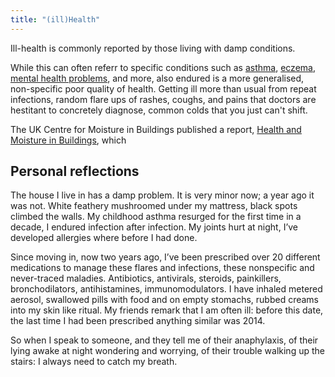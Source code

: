 ```yaml
---
title: "(ill)Health"
---
```


Ill-health is commonly reported by those living with damp conditions. 

While this can often referr to specific conditions such as [asthma](cause-effect-affect/Asthma), [eczema](cause-effect-affect/eczema), [mental health problems](cause-effect-affect/mental-health), and more, also endured is a more generalised, non-specific poor quality of health. 
Getting ill more than usual from repeat infections, random flare ups of rashes, coughs, and pains that doctors are hestitant to concretely diagnose, common colds that you just can't shift. 

The UK Centre for Moisture in Buildings published a report, [Health and Moisture in Buildings](cause-effect-affect/health-and-moisture), which 

## Personal reflections

The house I live in has a damp problem. It is very minor now; a year ago it was not. White feathery mushroomed under my mattress, black spots climbed the walls. My childhood asthma resurged for the first time in a decade, I endured infection after infection. My joints hurt at night, I’ve developed allergies where before I had done.

Since moving in, now two years ago, I’ve been prescribed over 20 different medications to manage these flares and infections, these nonspecific and never-traced maladies. Antibiotics, antivirals, steroids, painkillers, bronchodilators, antihistamines, immunomodulators. I have inhaled metered aerosol, swallowed pills with food and on empty stomachs, rubbed creams into my skin like ritual. My friends remark that I am often ill: before this date, the last time I had been prescribed anything similar was 2014. 

So when I speak to someone, and they tell me of their anaphylaxis, of their lying awake at night wondering and worrying, of their trouble walking up the stairs: I always need to catch my breath.  
